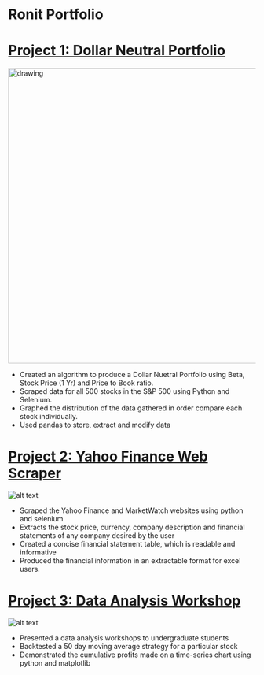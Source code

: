 # Ronit Portfolio

# [Project 1: Dollar Neutral Portfolio](https://github.com/rontik2002/Dollar_Neutral_Portfolio.git)
<img src="https://github.com/rontik2002/Ronit_Portfolio/blob/main/images/Final%20Portfolio.JPG" alt="drawing" width="600"/>

* Created an algorithm to produce a Dollar Nuetral Portfolio using Beta, Stock Price (1 Yr) and Price to Book ratio.
* Scraped data for all 500 stocks in the S&P 500 using Python and Selenium.
* Graphed the distribution of the data gathered in order compare each stock individually.
* Used pandas to store, extract and modify data

# [Project 2: Yahoo Finance Web Scraper](https://github.com/rontik2002/Yahoo_Finance_Webscraper.git)
![alt text](https://github.com/rontik2002/Ronit_Portfolio/blob/main/images/download.png)
* Scraped the Yahoo Finance and MarketWatch websites using python and selenium 
* Extracts the stock price, currency, company description and financial statements of any company desired by the user
* Created a concise financial statement table, which is readable and informative
* Produced the financial information in an extractable format for excel users. 

# [Project 3: Data Analysis Workshop](https://github.com/rontik2002/Data_Analysis_Workshop.git)
![alt text](https://github.com/rontik2002/Ronit_Portfolio/blob/main/images/google.JPG)
* Presented a data analysis workshops to undergraduate students
* Backtested a 50 day moving average strategy for a particular stock
* Demonstrated the cumulative profits made on a time-series chart using python and matplotlib
